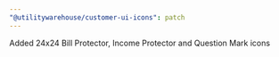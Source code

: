 ```yaml
---
"@utilitywarehouse/customer-ui-icons": patch
---
```


Added 24x24 Bill Protector, Income Protector and Question Mark icons
